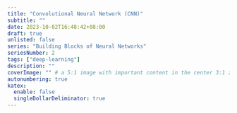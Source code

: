 ```yaml
---
title: "Convolutional Neural Network (CNN)"
subtitle: ""
date: 2023-10-02T16:48:42+08:00
draft: true
unlisted: false
series: "Building Blocks of Neural Networks"
seriesNumber: 2
tags: ["deep-learning"]
description: ""
coverImage: "" # a 5:1 image with important content in the center 3:1 zone for best effect
autonumbering: true
katex:
  enable: false
  singleDollarDeliminator: true
---
```

